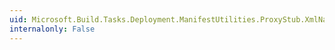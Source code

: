 ```yaml
---
uid: Microsoft.Build.Tasks.Deployment.ManifestUtilities.ProxyStub.XmlName
internalonly: False
---
```

